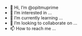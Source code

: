 - 👋 Hi, I’m @opitmuprime
- 👀 I’m interested in ...
- 🌱 I’m currently learning ...
- 💞️ I’m looking to collaborate on ...
- 📫 How to reach me ...

<!---
opitmuprime/opitmuprime is a ✨ special ✨ repository because its `README.md` (this file) appears on your GitHub profile.
You can click the Preview link to take a look at your changes.
--->
